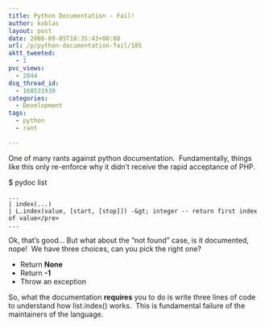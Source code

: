 ```yaml
---
title: Python Documentation — Fail!
author: koblas
layout: post
date: 2008-09-05T18:35:43+00:00
url: /p/python-documentation-fail/185
aktt_tweeted:
  - 1
pvc_views:
  - 2844
dsq_thread_id:
  - 160531930
categories:
  - Development
tags:
  - python
  - rant

---
```

One of many rants against python documentation.  Fundamentally, things like this only re-enforce why it didn&#8217;t receive the rapid acceptance of PHP.

$ pydoc list

```
...
| index(...)
| L.index(value, [start, [stop]]) -&gt; integer -- return first index of value</pre>
...
```

Ok, that&#8217;s good&#8230; But what about the &#8220;not found&#8221; case, is it documented, nope!  We have three choices, can you pick the right one?

  * Return **None**
  * Return **-1**
  * Throw an exception

So, what the documentation **requires** you to do is write three lines of code to understand how list.index() works.  This is fundamental failure of the maintainers of the language.
